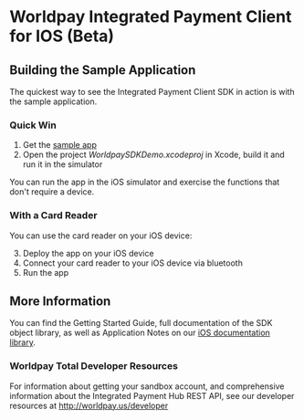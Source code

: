 # Worldpay Integrated Payment Client for IOS (Beta)

## Building the Sample Application
The quickest way to see the Integrated Payment Client SDK in action is with the sample application.

### Quick Win
1.  Get the [sample app](http://github.com/worldpayus/ipc_sdk_ios/tree/master/sampleapp) 
2.  Open the project *WorldpaySDKDemo.xcodeproj*  in Xcode, build it and run it in the simulator

You can run the app in the iOS simulator and exercise the functions that don't require a device.

### With a Card Reader
You can use the card reader on your iOS device:

3.  Deploy the app on your iOS device
4.  Connect your card reader to your iOS device via bluetooth
5.  Run the app

## More Information
You can find the Getting Started Guide, full documentation of the SDK object library, as well as Application Notes on our [iOS documentation library](https://worldpayus.github.io/ipc_sdk_ios).

### Worldpay Total Developer Resources
For information about getting your sandbox account, and comprehensive information about the Integrated Payment Hub REST API, see our developer resources at http://worldpay.us/developer


